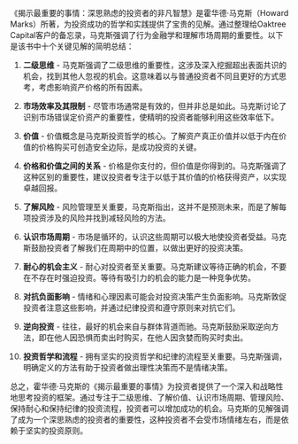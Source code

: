 《揭示最重要的事情：深思熟虑的投资者的非凡智慧》是霍华德·马克斯（Howard Marks）所著，为投资成功的哲学和实践提供了宝贵的见解。通过整理给Oaktree Capital客户的备忘录，马克斯强调了行为金融学和理解市场周期的重要性。以下是该书中十个关键见解的简明总结：

1. **二级思维** - 马克斯强调了二级思维的重要性，这涉及深入挖掘超出表面共识的机会，找到其他人忽视的机会。这意味着以与普通投资者不同且更好的方式思考，考虑影响资产价格的所有因素。

2. **市场效率及其限制** - 尽管市场通常是有效的，但并非总是如此。马克斯讨论了识别市场错误定价资产的重要性，使精明的投资者能够利用这些效率低下。

3. **价值** - 价值概念是马克斯投资哲学的核心。了解资产真正价值并以低于内在价值的价格购买可创造安全边际，是成功投资的关键。

4. **价格和价值之间的关系** - 价格是你支付的，但价值是你得到的。马克斯强调了这种区别的重要性，建议投资者专注于以低于其价值的价格获得资产，以实现卓越回报。

5. **了解风险** - 风险管理至关重要，马克斯指出，这并不是预测未来，而是了解每项投资涉及的风险并找到减轻风险的方法。

6. **认识市场周期** - 市场是循环的，认识这些周期可以极大地使投资者受益。马克斯鼓励投资者了解我们在周期中的位置，以做出更好的投资决策。

7. **耐心的机会主义** - 耐心对投资者至关重要。马克斯建议等待正确的机会，不要在不存在时强迫投资。等待有吸引力的机会的能力是一种竞争优势。

8. **对抗负面影响** - 情绪和心理因素可能会对投资决策产生负面影响。马克斯敦促投资者注意这些影响，并通过纪律投资和遵守原则来对抗它们。

9. **逆向投资** - 往往，最好的机会来自与群体背道而驰。马克斯鼓励采取逆向方法，即在他人因恐惧而卖出时购买，在他人因贪婪而购买时卖出。

10. **投资哲学和流程** - 拥有坚实的投资哲学和纪律的流程至关重要。马克斯强调，明确定义的方法有助于投资者做出理性决策而不是情绪决策。

总之，霍华德·马克斯的《揭示最重要的事情》为投资者提供了一个深入和战略性地思考投资的框架。通过专注于二级思维、了解价值、认识市场周期、管理风险、保持耐心和保持纪律的投资流程，投资者可以增加成功的机会。马克斯的见解强调了成为一个深思熟虑的投资者的重要性，这种投资者不会受市场情绪左右，而是依赖于坚实的投资原则。